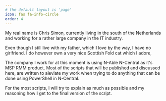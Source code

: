 ```yaml
---
# the default layout is 'page'
icon: fas fa-info-circle
order: 4
---
```


My real name is Chris Simon, currently living in the south of the Netherlands and working for a rather large company in the IT industry.

Even though I still live with my father, which I love by the way, I have no girlfriend.
I do however own a very nice Scottish Fold cat which I adore,

The company I work for at this moment is using N-Able N-Central as it's MSP RMM product.
Most of the scripts that will be published and discussed here, are written to aleviate my work when trying to do anything that can be done using PowerShell in N-Central.

For the most scripts, I will try to explain as much as possible and my reasoning how I get to the final version of the script.